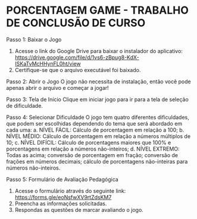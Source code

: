 # PORCENTAGEM GAME - TRABALHO DE CONCLUSÃO DE CURSO

Passo 1: Baixar o Jogo
1.	Acesse o link do Google Drive para baixar o instalador do aplicativo: https://drive.google.com/file/d/1vs6-zBpug8-KdX-ISKaTvMcHHynFL0ht/view
2.	Certifique-se que o arquivo executável foi baixado.

Passo 2: Abrir o Jogo
O jogo não necessita de instalação, então você pode apenas abrir o arquivo e começar a jogar!

Passo 3: Tela de Início
Clique em iniciar jogo para ir para a tela de seleção de dificuldade. 

Passo 4: Selecionar Dificuldade
O jogo tem quatro diferentes dificuldades, que podem ser escolhidas dependendo do tema que será abordado em cada uma:
a. NÍVEL FÁCIL: Cálculo de porcentagem em relação a 100;
b. NÍVEL MÉDIO: Cálculo de porcentagem em relação a números múltiplos de 10;
c. NÍVEL DIFÍCIL: Cálculo de porcentagens maiores que 100% e porcentagens em relação a números não-inteiros;
d. NÍVEL EXTREMO: Todas as acima; conversão de porcentagem em fração; conversão de frações em números decimais; cálculo de porcentagens não-inteiras para números não-inteiros.

Passo 5: Formulário de Avaliação Pedagógica
1.	Acesse o formulário através do seguinte link: https://forms.gle/eoNsfwXV9rtZdsKM7
2.	Preencha as informações solicitadas.
3.	Respondas as questões de marcar avaliando o jogo.
